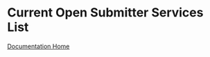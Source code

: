 # Current Open Submitter Services List






[Documentation Home][c689026d]

  [c689026d]: readme.md "Open Submitter Documentation"
